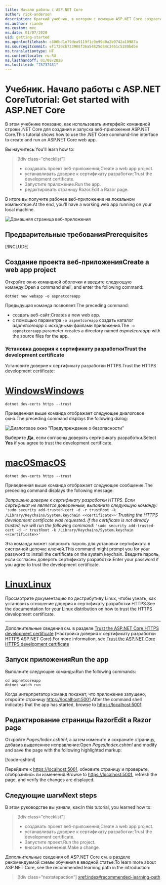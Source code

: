 ```yaml
---
title: Начало работы с ASP.NET Core
author: rick-anderson
description: Краткий учебник, в котором с помощью ASP.NET Core создается и запускается простое приложение Hello World.
ms.author: riande
ms.custom: mvc
ms.date: 01/07/2020
uid: getting-started
ms.openlocfilehash: c806bd1e79dea9119f1c9e99d0a2b9742a10987a
ms.sourcegitcommit: ef1720cb733908f36a54825d84c3461c5280bdbe
ms.translationtype: HT
ms.contentlocale: ru-RU
ms.lasthandoff: 01/08/2020
ms.locfileid: "75737481"
---
```

# <a name="tutorial-get-started-with-aspnet-core"></a><span data-ttu-id="5001a-103">Учебник. Начало работы с ASP.NET Core</span><span class="sxs-lookup"><span data-stu-id="5001a-103">Tutorial: Get started with ASP.NET Core</span></span>

<span data-ttu-id="5001a-104">В этом учебнике показано, как использовать интерфейс командной строки .NET Core для создания и запуска веб-приложения ASP.NET Core.</span><span class="sxs-lookup"><span data-stu-id="5001a-104">This tutorial shows how to use the .NET Core command-line interface to create and run an ASP.NET Core web app.</span></span>

<span data-ttu-id="5001a-105">Вы научитесь:</span><span class="sxs-lookup"><span data-stu-id="5001a-105">You'll learn how to:</span></span>

> [!div class="checklist"]
> * <span data-ttu-id="5001a-106">создавать проект веб-приложения;</span><span class="sxs-lookup"><span data-stu-id="5001a-106">Create a web app project.</span></span>
> * <span data-ttu-id="5001a-107">устанавливать доверие к сертификату разработки;</span><span class="sxs-lookup"><span data-stu-id="5001a-107">Trust the development certificate.</span></span>
> * <span data-ttu-id="5001a-108">Запустите приложение.</span><span class="sxs-lookup"><span data-stu-id="5001a-108">Run the app.</span></span>
> * <span data-ttu-id="5001a-109">редактировать страницу Razor.</span><span class="sxs-lookup"><span data-stu-id="5001a-109">Edit a Razor page.</span></span>

<span data-ttu-id="5001a-110">В итоге вы получите рабочее веб-приложение на локальном компьютере.</span><span class="sxs-lookup"><span data-stu-id="5001a-110">At the end, you'll have a working web app running on your local machine.</span></span>

![Домашняя страница веб-приложения](_static/home-page.png)

## <a name="prerequisites"></a><span data-ttu-id="5001a-112">Предварительные требования</span><span class="sxs-lookup"><span data-stu-id="5001a-112">Prerequisites</span></span>

[!INCLUDE[](~/includes/3.1-SDK.md)]

## <a name="create-a-web-app-project"></a><span data-ttu-id="5001a-113">Создание проекта веб-приложения</span><span class="sxs-lookup"><span data-stu-id="5001a-113">Create a web app project</span></span>

<span data-ttu-id="5001a-114">Откройте окно командной оболочки и введите следующую команду:</span><span class="sxs-lookup"><span data-stu-id="5001a-114">Open a command shell, and enter the following command:</span></span>

```dotnetcli
dotnet new webapp -o aspnetcoreapp
```

<span data-ttu-id="5001a-115">Предыдущая команда позволяет:</span><span class="sxs-lookup"><span data-stu-id="5001a-115">The preceding command:</span></span>

* <span data-ttu-id="5001a-116">создать веб-сайт;</span><span class="sxs-lookup"><span data-stu-id="5001a-116">Creates a new web app.</span></span>  
* <span data-ttu-id="5001a-117">с помощью параметра `-o aspnetcoreapp` создать каталог *aspnetcoreapp* с исходными файлами приложения.</span><span class="sxs-lookup"><span data-stu-id="5001a-117">The `-o aspnetcoreapp` parameter creates a directory named *aspnetcoreapp* with the source files for the app.</span></span>

### <a name="trust-the-development-certificate"></a><span data-ttu-id="5001a-118">Установка доверия к сертификату разработки</span><span class="sxs-lookup"><span data-stu-id="5001a-118">Trust the development certificate</span></span>

<span data-ttu-id="5001a-119">Установите доверие к сертификату разработки HTTPS.</span><span class="sxs-lookup"><span data-stu-id="5001a-119">Trust the HTTPS development certificate:</span></span>

# <a name="windowstabwindows"></a>[<span data-ttu-id="5001a-120">Windows</span><span class="sxs-lookup"><span data-stu-id="5001a-120">Windows</span></span>](#tab/windows)

```dotnetcli
dotnet dev-certs https --trust
```

<span data-ttu-id="5001a-121">Приведенная выше команда отображает следующее диалоговое окно.</span><span class="sxs-lookup"><span data-stu-id="5001a-121">The preceding command displays the following dialog:</span></span>

![Диалоговое окно "Предупреждение о безопасности"](~/getting-started/_static/cert.png)

<span data-ttu-id="5001a-123">Выберите **Да**, если согласны доверять сертификату разработки.</span><span class="sxs-lookup"><span data-stu-id="5001a-123">Select **Yes** if you agree to trust the development certificate.</span></span>

# <a name="macostabmacos"></a>[<span data-ttu-id="5001a-124">macOS</span><span class="sxs-lookup"><span data-stu-id="5001a-124">macOS</span></span>](#tab/macos)

```dotnetcli
dotnet dev-certs https --trust
```

<span data-ttu-id="5001a-125">Приведенная выше команда отображает следующее сообщение.</span><span class="sxs-lookup"><span data-stu-id="5001a-125">The preceding command displays the following message:</span></span>

<span data-ttu-id="5001a-126">*Запрошено доверие к сертификату разработки HTTPS. Если сертификат не является доверенным, выполните следующую команду:* `'sudo security add-trusted-cert -d -r trustRoot -k /Library/Keychains/System.keychain <<certificate>>'`</span><span class="sxs-lookup"><span data-stu-id="5001a-126">*Trusting the HTTPS development certificate was requested. If the certificate is not already trusted, we will run the following command:* `'sudo security add-trusted-cert -d -r trustRoot -k /Library/Keychains/System.keychain <<certificate>>'`</span></span>

<span data-ttu-id="5001a-127">Эта команда может запросить пароль для установки сертификата в системной цепочке ключей.</span><span class="sxs-lookup"><span data-stu-id="5001a-127">This command might prompt you for your password to install the certificate on the system keychain.</span></span> <span data-ttu-id="5001a-128">Введите пароль, если согласны доверять сертификату разработки.</span><span class="sxs-lookup"><span data-stu-id="5001a-128">Enter your password if you agree to trust the development certificate.</span></span>

# <a name="linuxtablinux"></a>[<span data-ttu-id="5001a-129">Linux</span><span class="sxs-lookup"><span data-stu-id="5001a-129">Linux</span></span>](#tab/linux)

<span data-ttu-id="5001a-130">Просмотрите документацию по дистрибутиву Linux, чтобы узнать, как установить отношение доверия к сертификату разработки HTTPS.</span><span class="sxs-lookup"><span data-stu-id="5001a-130">See the documentation for your Linux distribution on how to trust the HTTPS development certificate.</span></span>

---

<span data-ttu-id="5001a-131">Дополнительные сведения см. в разделе [Trust the ASP.NET Core HTTPS development certificate](xref:security/enforcing-ssl#trust-the-aspnet-core-https-development-certificate-on-windows-and-macos) (Настройка доверия к сертификату разработки HTTPS ASP.NET Core).</span><span class="sxs-lookup"><span data-stu-id="5001a-131">For more information, see [Trust the ASP.NET Core HTTPS development certificate](xref:security/enforcing-ssl#trust-the-aspnet-core-https-development-certificate-on-windows-and-macos)</span></span>

## <a name="run-the-app"></a><span data-ttu-id="5001a-132">Запуск приложения</span><span class="sxs-lookup"><span data-stu-id="5001a-132">Run the app</span></span>

<span data-ttu-id="5001a-133">Выполните следующие команды:</span><span class="sxs-lookup"><span data-stu-id="5001a-133">Run the following commands:</span></span>

```dotnetcli
cd aspnetcoreapp
dotnet watch run
```

<span data-ttu-id="5001a-134">Когда интерпретатор команд покажет, что приложение запущено, откройте страницу [https://localhost:5001](https://localhost:5001).</span><span class="sxs-lookup"><span data-stu-id="5001a-134">After the command shell indicates that the app has started, browse to [https://localhost:5001](https://localhost:5001).</span></span>

## <a name="edit-a-razor-page"></a><span data-ttu-id="5001a-135">Редактирование страницы Razor</span><span class="sxs-lookup"><span data-stu-id="5001a-135">Edit a Razor page</span></span>

<span data-ttu-id="5001a-136">Откройте *Pages/Index.cshtml*, а затем измените и сохраните страницу, добавив выделенное исправление:</span><span class="sxs-lookup"><span data-stu-id="5001a-136">Open *Pages/Index.cshtml* and modify and save the page with the following highlighted markup:</span></span>

[!code-cshtml[](sample/index.cshtml?highlight=9)]

<span data-ttu-id="5001a-137">Перейдите к [https://localhost:5001](https://localhost:5001), обновите страницу и проверьте, отобразились ли изменения.</span><span class="sxs-lookup"><span data-stu-id="5001a-137">Browse to [https://localhost:5001](https://localhost:5001), refresh the page, and verify the changes are displayed.</span></span>

## <a name="next-steps"></a><span data-ttu-id="5001a-138">Следующие шаги</span><span class="sxs-lookup"><span data-stu-id="5001a-138">Next steps</span></span>

<span data-ttu-id="5001a-139">В этом руководстве вы узнали, как:</span><span class="sxs-lookup"><span data-stu-id="5001a-139">In this tutorial, you learned how to:</span></span>

> [!div class="checklist"]
> * <span data-ttu-id="5001a-140">создавать проект веб-приложения;</span><span class="sxs-lookup"><span data-stu-id="5001a-140">Create a web app project.</span></span>
> * <span data-ttu-id="5001a-141">устанавливать доверие к сертификату разработки;</span><span class="sxs-lookup"><span data-stu-id="5001a-141">Trust the development certificate.</span></span>
> * <span data-ttu-id="5001a-142">Запустите проект.</span><span class="sxs-lookup"><span data-stu-id="5001a-142">Run the project.</span></span>
> * <span data-ttu-id="5001a-143">вносить изменения.</span><span class="sxs-lookup"><span data-stu-id="5001a-143">Make a change.</span></span>

<span data-ttu-id="5001a-144">Дополнительные сведения об ASP.NET Core см. в разделе рекомендуемой схемы обучения в вводной статье:</span><span class="sxs-lookup"><span data-stu-id="5001a-144">To learn more about ASP.NET Core, see the recommended learning path in the introduction:</span></span>

> [!div class="nextstepaction"]
> <xref:index#recommended-learning-path>
